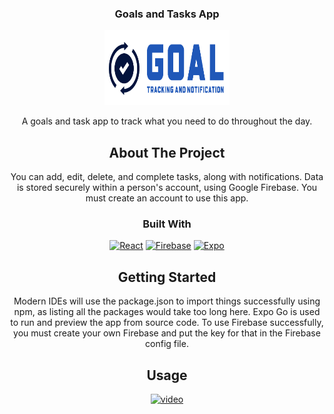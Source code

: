 <h3 align="center">Goals and Tasks App</h3>
<div align="center">
  <a href="https://github.com/octtenz/Team-10/">
    <img src="assets/title.png" alt="Logo" width="200" height="120">
  </a>
  <p align="center">
    A goals and task app to track what you need to do throughout the day.
    <br />



<!-- ABOUT THE PROJECT -->
## About The Project
You can add, edit, delete, and complete tasks, along with notifications.
Data is stored securely within a person's account, using Google Firebase.
You must create an account to use this app. 




### Built With
[![React][React.js]][React-url]
[![Firebase][Firebase]][Firebase-url]
[![Expo][Expo]][Expo-url]




<!-- GETTING STARTED -->
## Getting Started
Modern IDEs will use the package.json to import things successfully using npm,
as listing all the packages would take too long here.
Expo Go is used to run and preview the app from source code.
To use Firebase successfully, you must create your own Firebase and put the key for that in the Firebase config file.


<!-- USAGE EXAMPLES -->
## Usage

[![video](https://markdown-videos-api.jorgenkh.no/url?url=https%3A%2F%2Fyoutu.be%2FMoruq2rjHdQ)](https://youtu.be/Moruq2rjHdQ)



<!-- MARKDOWN LINKS & IMAGES -->
[React.js]: https://img.shields.io/badge/react_native-%2320232a.svg?style=for-the-badge&logo=react&logoColor=%2361DAFB
[React-url]: https://reactnative.dev/
[Firebase]: https://img.shields.io/badge/firebase-a08021?style=for-the-badge&logo=firebase&logoColor=ffcd34
[Firebase-url]: https://firebase.google.com/
[Expo]: https://img.shields.io/badge/expo-1C1E24?style=for-the-badge&logo=expo&logoColor=#D04A37
[Expo-url]: https://expo.dev/go

